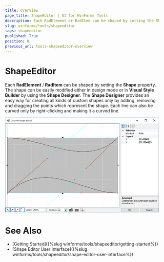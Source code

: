 ```yaml
---
title: Overview
page_title: ShapeEditor | UI for WinForms Tools
description: Each RadElement or RadItem can be shaped by setting the Shape property. The shape can be easily modified by using the ShapeEditor.
slug: winforms/tools/shapeeditor
tags: shapeeditor
published: True
position: 0
previous_url: tools-shapeeditor-overview
---
```


# ShapeEditor

Each __RadElement__ / __RadItem__ can be shaped by setting the  __Shape__ property. The shape can be easily modified either in design mode or in  __Visual Style Builder__ by using the __Shape Designer__. The __Shape Designer__ provides an easy way for creating all kinds of custom shapes only by adding, removing and dragging the points which represent the shape. Each line can also be curved only by right-clicking and making it a curved line.

![tools-shapeeditor-overview 001](images/tools-shapeeditor-overview001.png)

# See Also

* [Getting Started]({%slug winforms/tools/shapeeditor/getting-started%})
* [Shape Editor User Interface]({%slug winforms/tools/shapeeditor/shape-editor-user-interface%})
